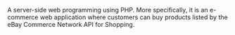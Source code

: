 A server-side web programming using PHP. 
More specifically, it is an e-commerce web application where customers can buy products listed by the eBay Commerce Network API for Shopping.
